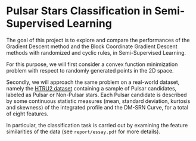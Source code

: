 # Pulsar Stars Classification in Semi-Supervised Learning

The goal of this project is to explore and compare the
performances of the Gradient Descent method and the
Block Coordinate Gradient Descent methods with randomized
and cyclic rules, in Semi-Supervised Learning.

For this purpose, we will first consider a convex function
minimization problem with respect to randomly
generated points in the 2D space. 

Secondly, we will
approach the same problem on a real-world dataset, namely the [HTRU2 dataset](https://archive.ics.uci.edu/ml/datasets/HTRU2) containing a sample
of Pulsar candidates, labeled as Pulsar or Non-Pulsar
stars. Each Pulsar candidate is described by some
continuous statistic measures (mean, standard deviation,
kurtosis and skewness) of the integrated profile
and the DM-SRN Curve, for a total of eight features.

In particular, the classification task is carried out by
examining the feature similarities of the data (see `report/essay.pdf` for more details).


<p align="center">
  <img src=" " width="60%"/>
</p>

<br />
